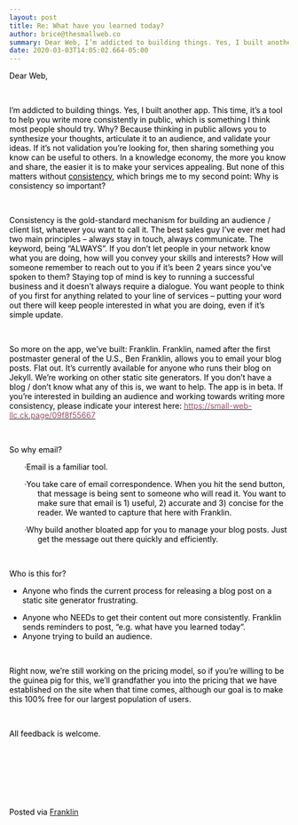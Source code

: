 ```yaml
---  
layout: post  
title: Re: What have you learned today?  
author: brice@thesmallweb.co  
summary: Dear Web, I’m addicted to building things. Yes, I built another a...  
date: 2020-03-03T14:05:02.664-05:00  
---
```


<body><div class="WordSection1">
<p class="MsoNormal"><span style="color:black">Dear Web,</span></p>
<p class="MsoNormal"><span style="color:black"> </span></p>
<p class="MsoNormal"><span style="color:black">I’m addicted to building things. Yes, I built another app. This time, it’s a tool to help you write more consistently in public, which is something I think most people should try. Why? Because thinking in public
 allows you to synthesize your thoughts, articulate it to an audience, and validate your ideas. If it’s not validation you’re looking for, then sharing something you know can be useful to others. In a knowledge economy, the more you know and share, the easier
 it is to make your services appealing. But none of this matters without <u>consistency</u>, which brings me to my second point: Why is consistency so important?</span></p>
<p class="MsoNormal"><span style="color:black"> </span></p>
<p class="MsoNormal"><span style="color:black">Consistency is the gold-standard mechanism for building an audience / client list, whatever you want to call it. The best sales guy I’ve ever met had two main principles – always stay in touch, always communicate.
 The keyword, being “ALWAYS”. If you don’t let people in your network know what you are doing, how will you convey your skills and interests? How will someone remember to reach out to you if it’s been 2 years since you’ve spoken to them? Staying top of mind
 is key to running a successful business and it doesn’t always require a dialogue. You want people to think of you first for anything related to your line of services – putting your word out there will keep people interested in what you are doing, even if it’s
 simple update.</span></p>
<p class="MsoNormal"><span style="color:black"> </span></p>
<p class="MsoNormal"><span style="color:black">So more on the app, we’ve built: Franklin. Franklin, named after the first postmaster general of the U.S., Ben Franklin, allows you to email your blog posts. Flat out. It’s currently available for anyone who runs
 their blog on Jekyll. We’re working on other static site generators. If you don’t have a blog / don’t know what any of this is, we want to help. The app is in beta. If you’re interested in building an audience and working towards writing more consistency,
 please indicate your interest here: <a href="https://small-web-llc.ck.page/09f8f55667"><span style="color:#954F72">https://small-web-llc.ck.page/09f8f55667</span></a></span></p>
<p class="MsoNormal"><span style="color:black"> </span></p>
<p class="MsoNormal"><span style="color:black">So why email?</span></p>
<p style="margin-left:38.25pt;text-indent:-.25in" class="MsoNormal"><span style="font-size:10.0pt;color:black">·</span><span style="color:black">Email is a familiar
 tool.</span></p>
<p style="margin-left:38.25pt;text-indent:-.25in" class="MsoNormal"><span style="font-size:10.0pt;color:black">·</span><span style="color:black">You take care of email
 correspondence. When you hit the send button, that message is being sent to someone who will read it. You want to make sure that email is 1) useful, 2) accurate and 3) concise for the reader. We wanted to capture that here with Franklin.</span></p>
<p style="margin-left:38.25pt;text-indent:-.25in" class="MsoNormal"><span style="font-size:10.0pt;color:black">·</span><span style="color:black">Why build another bloated
 app for you to manage your blog posts. Just get the message out there quickly and efficiently.</span></p>
<p class="MsoNormal"><span style="color:black"> </span></p>
<p class="MsoNormal"><span style="color:black">Who is this for?</span></p>
<ul style="margin-top:0in" type="disc"><li style="color:black;mso-list:l1 level1 lfo3" class="MsoNormal">Anyone who finds the current process for releasing a blog post on a static site generator frustrating.</li></ul>
<ul style="margin-top:0in" type="disc">
<li style="color:black;mso-list:l0 level1 lfo4" class="MsoNormal">Anyone who NEEDs to get their content out more consistently. Franklin sends reminders to post, “e.g. what have you learned today”.</li>
<li style="color:black;mso-list:l0 level1 lfo4" class="MsoNormal">Anyone trying to build an audience.</li>
</ul>
<p class="MsoNormal"><span style="color:black"> </span></p>
<p class="MsoNormal"><span style="color:black">Right now, we’re still working on the pricing model, so if you’re willing to be the guinea pig for this, we’ll grandfather you into the pricing that we have established on the site when that time comes, although
 our goal is to make this 100% free for our largest population of users. </span></p>
<p class="MsoNormal"><span style="color:black"> </span></p>
<p class="MsoNormal"><span style="color:black">All feedback is welcome.  </span></p>
<p class="MsoNormal"><span style="color:black"> </span></p>
<p> </p>
<p> </p>
<div>
<p class="MsoNormal"><span style="color:black"><br />Posted via <a href="https://franklinpostal.com">Franklin</a>